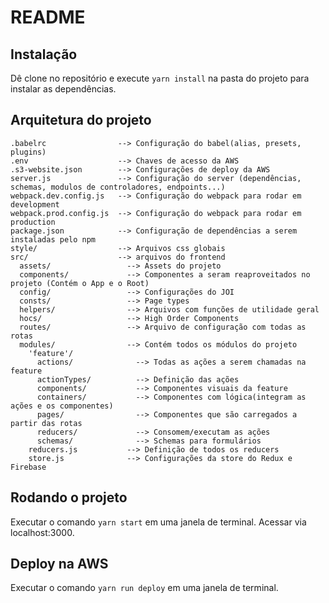 # README

## Instalação

Dê clone no repositório e execute `yarn install` na pasta do
projeto para instalar as dependências.

## Arquitetura do projeto

```
.babelrc                --> Configuração do babel(alias, presets, plugins)
.env                    --> Chaves de acesso da AWS
.s3-website.json        --> Configurações de deploy da AWS
server.js               --> Configuração do server (dependências, schemas, modulos de controladores, endpoints...)
webpack.dev.config.js   --> Configuração do webpack para rodar em development
webpack.prod.config.js  --> Configuração do webpack para rodar em production
package.json            --> Configuração de dependências a serem instaladas pelo npm
style/                  --> Arquivos css globais
src/                    --> arquivos do frontend
  assets/                 --> Assets do projeto
  components/             --> Componentes a seram reaproveitados no projeto (Contém o App e o Root)
  config/                 --> Configurações do JOI
  consts/                 --> Page types
  helpers/                --> Arquivos com funções de utilidade geral
  hocs/                   --> High Order Components
  routes/                 --> Arquivo de configuração com todas as rotas
  modules/                --> Contém todos os módulos do projeto
    'feature'/
      actions/              --> Todas as ações a serem chamadas na feature
      actionTypes/          --> Definição das ações
      components/           --> Componentes visuais da feature
      containers/           --> Componentes com lógica(integram as ações e os componentes)
      pages/                --> Componentes que são carregados a partir das rotas
      reducers/             --> Consomem/executam as ações
      schemas/              --> Schemas para formulários
    reducers.js           --> Definição de todos os reducers
    store.js              --> Configurações da store do Redux e Firebase
```

## Rodando o projeto

Executar o comando `yarn start` em uma janela de terminal. Acessar via localhost:3000.

## Deploy na AWS

Executar o comando `yarn run deploy` em uma janela de terminal.
